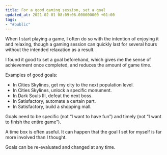 ```yaml
---
title: For a good gaming session, set a goal
updated_at: 2021-02-01 08:09:06.000000000 +01:00
tags:
- "#public"
---
```



When I start playing a game, I often do so with the intention of enjoying it and relaxing, though a gaming session can quickly last for several hours without the intended relaxation as a result.

I found it good to set a goal beforehand, which gives me the sense of achievement once completed, and reduces the amount of game time.

Examples of good goals:

* In Cities Skylines, get my city to the next population level.
* In Cities Skylines, unlock a specific monument.
* In Dark Souls III, defeat the next boss.
* In Satisfactory, automate a certain part.
* In Satisfactory, build a shopping mall.

Goals need to be specific (not “I want to have fun”) and timely (not “I want to finish the entire game”).

A time box is often useful. It can happen that the goal I set for myself is far more involved than I thought.

Goals can be re-evaluated and changed at any time.